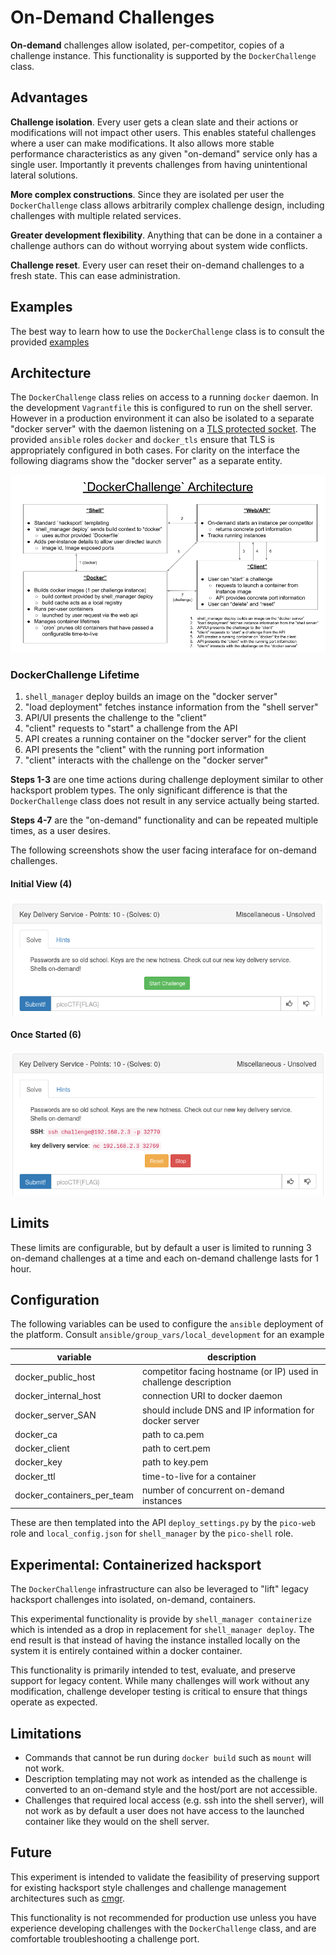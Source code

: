 # On-Demand Challenges

**On-demand** challenges allow isolated, per-competitor, copies of a challenge
instance. This functionality is supported by the `DockerChallenge` class.

## Advantages

**Challenge isolation**. Every user gets a clean slate and their actions or
modifications will not impact other users. This enables stateful challenges
where a user can make modifications. It also allows more stable performance
characteristics as any given "on-demand" service only has a single user.
Importantly it prevents challenges from having unintentional lateral solutions.

**More complex constructions**. Since they are isolated per user the
`DockerChallenge` class allows arbitrarily complex challenge design, including
challenges with multiple related services.

**Greater development flexibility**. Anything that can be done in a container
a challenge authors can do without worrying about system wide conflicts.

**Challenge reset**. Every user can reset their on-demand challenges to a fresh
state. This can ease administration.

## Examples

The best way to learn how to use the `DockerChallenge` class is to consult the
provided [examples](../../problems/examples/on-demand/Readme.md)

## Architecture

The `DockerChallenge` class relies on access to a running `docker` daemon.  In
the development `Vagrantfile` this is configured to run on the shell server.
However in a production environment it can also be isolated to a separate
"docker server" with the daemon listening on a [TLS protected socket][dtls].
The provided `ansible` roles `docker` and `docker_tls` ensure that TLS is
appropriately configured in both cases. For clarity on the interface the
following diagrams show the "docker server" as a separate entity.

[dtls]:https://docs.docker.com/engine/security/https/

![Architecture](../img/DockerChallenge_Architecture.png)

### DockerChallenge Lifetime

1. `shell_manager` deploy builds an image on the "docker server"
2. "load deployment" fetches instance information from the "shell server"
3. API/UI presents the challenge to the "client"
4. "client" requests to "start" a challenge from the API
5. API creates a running container on the "docker server" for the client
6. API presents the "client" with the running port information
7. "client" interacts with the challenge on the "docker server"

**Steps 1-3** are one time actions during challenge deployment similar to other
hacksport problem types. The only significant difference is that the
`DockerChallenge` class does not result in any service actually being started.

**Steps 4-7** are the "on-demand" functionality and can be repeated multiple times,
as a user desires.

The following screenshots show the user facing interaface for on-demand challenges.

#### Initial View (4)

![Initial View](../img/docker_start.png)

#### Once Started (6)

![Once Started](../img/docker_running.png)

## Limits

These limits are configurable, but by default a user is limited to running
3 on-demand challenges at a time and each on-demand challenge lasts for 1 hour.

## Configuration

The following variables can be used to configure the `ansible` deployment of the
platform. Consult  `ansible/group_vars/local_development` for an example

variable                    | description
----------------------------|--------------------
docker_public_host          | competitor facing hostname (or IP) used in challenge description
docker_internal_host        | connection URI to docker daemon
docker_server_SAN           | should include DNS and IP information for docker server
docker_ca                   | path to ca.pem
docker_client               | path to cert.pem
docker_key                  | path to key.pem
docker_ttl                  | time-to-live for a container
docker_containers_per_team  | number of concurrent on-demand instances

These are then templated into the API `deploy_settings.py` by the `pico-web`
role and `local_config.json` for `shell_manager` by the `pico-shell` role.

## Experimental: Containerized hacksport

The `DockerChallenge` infrastructure can also be leveraged to "lift" legacy
hacksport challenges into isolated, on-demand, containers.

This experimental functionality is provide by `shell_manager containerize` which
is intended as a drop in replacement for `shell_manager deploy`. The end result
is that instead of having the instance installed locally on the system it is
entirely contained within a docker container.

This functionality is primarily intended to test, evaluate, and preserve support
for legacy content. While many challenges will work without any modification,
challenge developer testing is critical to ensure that things operate as
expected.

## Limitations

- Commands that cannot be run during `docker build` such as `mount` will not
work.
- Description templating may not work as intended as the challenge is converted
to an on-demand style and the host/port are not accessible.
- Challenges that required local access (e.g. ssh into the shell server), will
not work as by default a user does not have access to the launched container
like they would on the shell server.

## Future

This experiment is intended to validate the feasibility of preserving support
for existing hacksport style challenges and challenge management architectures
such as [cmgr][].

This functionality is not recommended for production use unless you have
experience developing challenges with the `DockerChallenge` class, and are
comfortable troubleshooting a challenge port.

[cmgr]:https://github.com/ArmyCyberInstitute/cmgr
